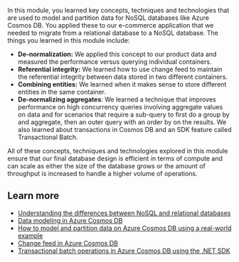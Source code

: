 In this module, you learned key concepts, techniques and technologies that are used to model and partition data for NoSQL databases like Azure Cosmos DB. You applied these to our e-commerce application that we needed to migrate from a relational database to a NoSQL database. The things you learned in this module include:

* **De-normalization:** We applied this concept to our product data and measured the performance versus querying individual containers.
* **Referential integrity:** We learned how to use change feed to maintain the referential integrity between data stored in two different containers.
* **Combining entities:** We learned when it makes sense to store different entities in the same container.
* **De-normalizing aggregates**: We learned a technique that improves performance on high concurrency queries involving aggregate values on data and for scenarios that require a sub-query to first do a group by and aggregate, then an outer query with an order by on the results. We also learned about transactions in Cosmos DB and an SDK feature called Transactional Batch.

All of these concepts, techniques and technologies explored in this module ensure that our final database design is efficient in terms of compute and can scale as either the size of the database grows or the amount of throughput is increased to handle a higher volume of operations.

## Learn more

* [Understanding the differences between NoSQL and relational databases](/azure/cosmos-db/relational-nosql)
* [Data modeling in Azure Cosmos DB](/azure/cosmos-db/modeling-data)
* [How to model and partition data on Azure Cosmos DB using a real-world example](/azure/cosmos-db/how-to-model-partition-example)
* [Change feed in Azure Cosmos DB](/azure/cosmos-db/change-feed)
* [Transactional batch operations in Azure Cosmos DB using the .NET SDK](/azure/cosmos-db/transactional-batch)
